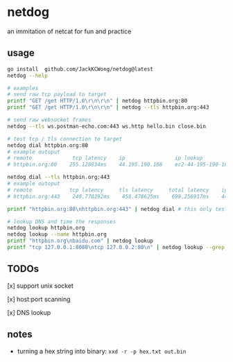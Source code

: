 # netdog

an immitation of netcat for fun and practice


## usage

```bash
go install  github.com/JackKCWong/netdog@latest
netdog --help

# examples
# send raw tcp payload to target
printf "GET /get HTTP/1.0\r\n\r\n" | netdog httpbin.org:80
printf "GET /get HTTP/1.0\r\n\r\n" | netdog --tls httpbin.org:443

# send raw websocket frames
netdog --tls ws.postman-echo.com:443 ws.http hello.bin close.bin

# test tcp / tls connection to target
netdog dial httpbin.org:80
# example outoput
# remote             tcp latency    ip                ip lookup
# httpbin.org:80    255.128834ms    44.195.190.188    ec2-44-195-190-188.compute-1.amazonaws.com.

netdog dial --tls httpbin.org:443
# example outoput
# remote            tcp latency     tls latency     total latency    ip                tls version   cipher                                  ip lookup
# httpbin.org:443    240.778292ms    458.478625ms    699.256917ms    44.195.190.188    TLS1.2        TLS_ECDHE_RSA_WITH_AES_128_GCM_SHA256    ec2-44-195-190-188.compute-1.amazonaws.com.

printf "httpbin.org:80\nhttpbin.org:443" | netdog dial # this only test for tcp connection, not tls

# lookup DNS and time the responses
netdog lookup httpbin.org
netdog lookup --name httpbin.org
printf "httpbin.org\nbaidu.com" | netdog lookup 
printf "tcp 127.0.0.1:8080\ntcp 127.0.0.2:80\n" | netdog lookup --grep
```


## TODOs

[x] support unix socket

[x] host:port scanning

[x] DNS lookup

## notes

* turning a hex string into binary: `xxd -r -p hex.txt out.bin`

